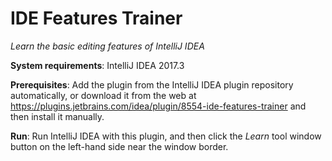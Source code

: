 # IDE Features Trainer
_Learn the basic editing features of IntelliJ IDEA_

**System requirements**: IntelliJ IDEA 2017.3

**Prerequisites**: Add the plugin from the IntelliJ IDEA plugin repository automatically, or download it from the web at https://plugins.jetbrains.com/idea/plugin/8554-ide-features-trainer and then install it manually.

**Run**: Run IntelliJ IDEA with this plugin, and then click the *Learn* tool window button on the left-hand side near the window border.
